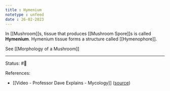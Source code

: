 ```yaml
---
title : Hymenium
notetype : unfeed
date : 26-02-2023
---
```


In [[Mushroom]]s, tissue that produces [[Mushroom Spore]]s is called **Hymenium**. Hymenium tissue forms a structure called [[Hymenophore]].

See [[Morphology of a Mushroom]]


---
Status: #🌱 

References:
- [[Video - Professor Dave Explains - Mycology]] ([source](https://www.youtube.com/watch?v=wqKNm_evkYA&list=PLybg94GvOJ9Hyyv_MD2Y7OPFxhnrKFsD6&ab_channel=ProfessorDaveExplains))
